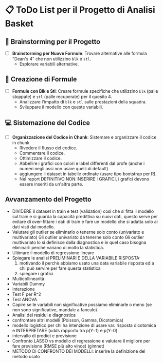 # 📋 ToDo List per il Progetto di Analisi Basket

## 🤔 Brainstorming per il Progetto
- [ ] **Brainstorming per Nuove Formule**: Trovare alternative alle formula "Dean's 4" che non utilizzino `blk` e `stl`. 
  - Esplorare variabili alternative.

## 🧮 Creazione di Formule
- [ ] **Formule con Blk e Stl**: Creare formule specifiche che utilizzino `blk` (palle stoppate) e `stl` (palle recuperate) per il quesito 4.
  - Analizzare l'impatto di `blk` e `stl` sulle prestazioni della squadra.
  - Sviluppare il modello con queste variabili.

## 💻 Sistemazione del Codice
- [ ] **Organizzazione del Codice in Chunk**: Sistemare e organizzare il codice in chunk
  - Rivedere il flusso del codice.
  - Commentare il codice.
  - Ottimizzare il codice.
  - Abbellire i grafici con colori e label differenti dal profe (anche i numeri negli assi non usare quelli di default)
  - aggiungere il dataset in tabelle ordinate (usare tipo bootstrap per R).
  - Nel report DEFINITIVO NON INSERIRE I GRAFICI, i grafici devono essere inseriti da un'altra parte.

## Avvanzamento del Progetto
- DIVIDERE il dataset in train e test (validation) così che si fitta il modello sul train e si guarda la capacità predittiva su nuovi dati, questo serve per evitare di over-fittare i dati di train e fare un modello che si adatta solo ai dati visti dal modello.
- Valutare gli outlier se eliminarlo o tenerne solo conto (univariato e multivariato)
Gli outlier univariato da tenerne solo conto
Gli outlier multivariato lo si definisce dalla diagnostica e in quel caso bisogna eliminarli perchè variano di molto la statistica.
- Ultimare il modello di regressione lineare
- Spiegare le analisi PRELIMINARI E DELLA VARIABILE RISPOSTA:
  1) motivando il perchè abbiamo usato una data variabile risposta ed a chi può servire per fare questa statistica
  2) spiegare i grafici
- Multicollinearità
- Variabili Dummy
- Interazione
- Test F per R^2
- Test ANOVA
- Capire se le variabili non significative possiamo eliminarle o meno (se non sono significative, mandale a fanculo)
- Analisi dei residui e diagnostica
- confrontare altri modelli (Poisson, Gamma, Dicotomica)
- modello logistico
  per chi ha intenzione di usare var. risposta dicotomica e INTERPRETARE (odds rapporto tra p(Y=1) e p(Y=0)
- intervallo di predict e previsione
- Confronto LASSO vs modello di regressione e valutare il migliore per fare previsione (RMSE più alto vince) (glmnet)
- METODO DI CONFRONTO DEI MODELLI: inserire la definizione del metodo usato
